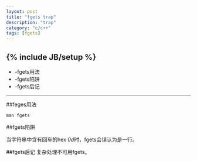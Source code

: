 ```yaml
---
layout: post
title: "fgets trap"
description: "trap"
category: "c/c++"
tags: [fgets]
---
```

{% include JB/setup %}
---
*	-fgets用法
*	-fgets陷阱
*	-fgets后记
---
##feges用法

    man fgets

##fgets陷阱

  当字符串中含有回车的hex *0d*时，fgets会误认为是一行。

##fgets后记
  复杂处理不可用fgets。
 